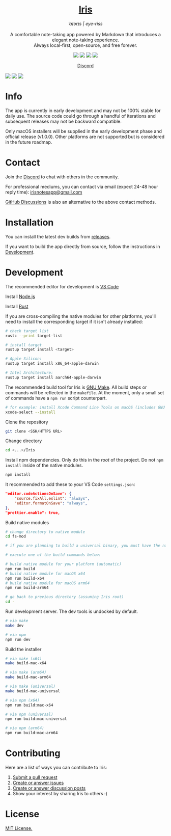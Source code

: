<h1 align="center" style="border-bottom: none">
<br>
<a href="https://irisnotes.vercel.app">Iris</a>
<br>
</h1>

<p align="center">
    <em>ˈaɪərɪs | eye-riss</em>
<br>
<br>
    A comfortable note-taking app powered by Markdown that introduces a elegant note-taking experience.
<br>
    Always local-first, open-source, and free forever.
</p>

<p align="center">
    <img src="https://img.shields.io/github/downloads/alexwkleung/Iris/total"></img>
    <img src="https://img.shields.io/github/package-json/v/alexwkleung/Iris/main"></img>
    <img src="https://img.shields.io/discord/1205241215612747876?label=Discord&link=https%3A%2F%2Fdiscord.gg%2Fz9QmRgJsmc"></img>
    <img src="https://img.shields.io/github/license/alexwkleung/Iris"></img>
</p>

<p align="center">
    <a href="https://discord.gg/z9QmRgJsmc" style="border-bottom: none">Discord</a>
</p>

<img align="center" src="./screenshots/v0.2.0-dev-4.3-1.png"></img>
<img align="center" src="./screenshots/v0.2.0-dev-4.3-2.png"></img>
<img align="center" src="./screenshots/v0.2.0-dev-4.3-3.png"></img>

# Info

The app is currently in early development and may not be 100% stable for daily use. The source code could go through a handful of iterations and subsequent releases may not be backward compatible.

Only macOS installers will be supplied in the early development phase and official release (v1.0.0). Other platforms are not supported but is considered in the future roadmap.

# Contact 

Join the [Discord](https://discord.gg/z9QmRgJsmc) to chat with others in the community.

For professional mediums, you can contact via email (expect 24-48 hour reply time): irisnotesapp@gmail.com 

[GitHub Discussions](https://github.com/alexwkleung/Iris/discussions) is also an alternative to the above contact methods.

# Installation

You can install the latest dev builds from [releases](https://github.com/alexwkleung/Iris/releases).

If you want to build the app directly from source, follow the instructions in [Development](#development).
 
# Development 

The recommended editor for development is [VS Code](https://code.visualstudio.com/)

Install [Node.js](https://nodejs.org/en/download)

Install [Rust](https://www.rust-lang.org/tools/install)

If you are cross-compiling the native modules for other platforms, you'll need to install the corresponding target if it isn't already installed:

```bash
# check target list
rustc --print target-list

# install target
rustup target install <target>

# Apple Silicon:
rustup target install x86_64-apple-darwin

# Intel Architecture:
rustup target install aarch64-apple-darwin
```

The recommended build tool for Iris is [GNU Make](https://www.gnu.org/software/make/). All build steps or commands will be reflected in the `makefile`. At the moment, only a small set of commands have a `npm run` script counterpart.

```bash
# for example: install Xcode Command Line Tools on macOS (includes GNU Make)
xcode-select --install 
```

Clone the repository

```bash 
git clone <SSH/HTTPS URL>
```

Change directory 

```bash
cd <...>/Iris
```

Install npm dependencies. Only do this in the *root* of the project. Do not `npm install` inside of the native modules.

```bash
npm install 
```

It recommended to add these to your VS Code `settings.json`:

```json
"editor.codeActionsOnSave": {
    "source.fixAll.eslint": "always",
    "editor.formatOnSave": "always",
},
"prettier.enable": true,
```

Build native modules

```bash
# change directory to native module
cd fs-mod

# if you are planning to build a universal binary, you must have the native module for both x64 and arm64

# execute one of the build commands below:

# build native module for your platform (automatic)
npm run build
# build native module for macOS x64
npm run build-x64
# build native module for macOS arm64
npm run build-arm64

# go back to previous directory (assuming Iris root)
cd -
```

Run development server. The dev tools is undocked by default.

```bash
# via make 
make dev

# via npm
npm run dev
```

Build the installer 

```bash
# via make (x64)
make build-mac-x64

# via make (arm64)
make build-mac-arm64

# via make (universal)
make build-mac-universal

# via npm (x64)
npm run build:mac-x64

# via npm (universal)
npm run build:mac-universal

# via npm (arm64)
npm run build:mac-arm64
```

# Contributing

Here are a list of ways you can contribute to Iris:

1. [Submit a pull request](https://github.com/alexwkleung/Iris/pulls)
2. [Create or answer issues](https://github.com/alexwkleung/Iris/issues)
3. [Create or answer discussion posts](https://github.com/alexwkleung/Iris/discussions)
4. Show your interest by sharing Iris to others :)

# License 

[MIT License.](https://github.com/alexwkleung/Iris/blob/main/LICENSE)
